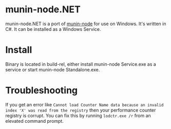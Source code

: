 munin-node.NET
==============

munin-node.NET is a port of [munin-node](https://github.com/munin-monitoring/munin) for use on Windows. It's written in C#. It can be installed as a Windows Service.

Install
=======
Binary is located in build-rel, either install munin-node Service.exe as a service or start munin-node Standalone.exe.

Troubleshooting
===============

If you get an error like `Cannot load Counter Name data because an invalid index 'X' was read from the registry` then your performance counter registry is corrupt.
You can fix this by running `lodctr.exe /r` from an elevated command prompt.
